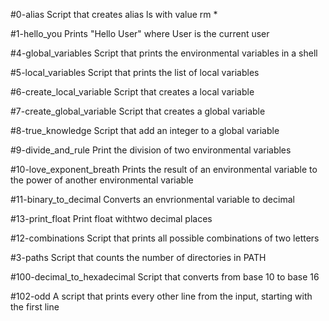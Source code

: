 #0-alias
Script that creates alias ls  with value rm *

#1-hello_you
Prints "Hello User" where User is the current user

#4-global_variables
Script that prints the environmental variables in a shell

#5-local_variables
Script that prints the list of local variables

#6-create_local_variable
Script that creates a local variable

#7-create_global_variable
Script that creates a global variable

#8-true_knowledge
Script that add an integer to a global variable

#9-divide_and_rule
Print the division of two environmental variables

#10-love_exponent_breath
Prints the result of an environmental variable to the power of another environmental variable

#11-binary_to_decimal
Converts an envrionmental variable to decimal

#13-print_float
Print float withtwo decimal places

#12-combinations
Script that prints all possible combinations of two letters

#3-paths
Script that counts the number of directories in PATH

#100-decimal_to_hexadecimal
Script that converts from base 10 to base 16

#102-odd
A  script that prints every other line from the input, starting with the first line
